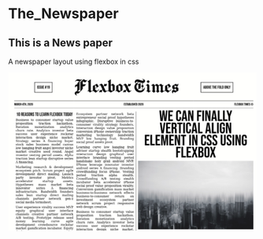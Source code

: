 # The_Newspaper
## This is a News paper
A newspaper layout using flexbox in css

<img src = "screenshot.png">
